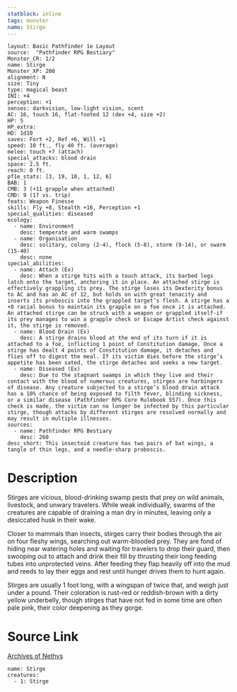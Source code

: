 ```yaml
---
statblock: inline
tags: monster
name: Stirge
---
```

```statblock
layout: Basic Pathfinder 1e Layout
source:  "Pathfinder RPG Bestiary"
Monster_CR: 1/2
name: Stirge
Monster_XP: 200
alignment: N
size: Tiny
type: magical beast
INI: +4
perception: +1
senses: darkvision, low-light vision, scent
AC: 16, touch 16, flat-footed 12 (dex +4, size +2)
HP: 5
HP_extra: 
HD: 1d10
saves: Fort +2, Ref +6, Will +1
speed: 10 ft., fly 40 ft. (average)
melee: touch +7 (attach)
special_attacks: blood drain
space: 2.5 ft.
reach: 0 ft.
pf1e_stats: [3, 19, 10, 1, 12, 6]
BAB: 1
CMB: 3 (+11 grapple when attached)
CMD: 9 (17 vs. trip)
feats: Weapon Finesse
skills: Fly +8, Stealth +16, Perception +1
special_qualities: diseased
ecology:
  - name: Environment
    desc: temperate and warm swamps
  - name: Organisation
    desc: solitary, colony (2-4), flock (5-8), storm (9-14), or swarm (15-40)
    desc: none
special_abilities:
  - name: Attach (Ex)
    desc: When a stirge hits with a touch attack, its barbed legs latch onto the target, anchoring it in place. An attached stirge is effectively grappling its prey. The stirge loses its Dexterity bonus to AC and has an AC of 12, but holds on with great tenacity and inserts its proboscis into the grappled target’s flesh. A stirge has a +8 racial bonus to maintain its grapple on a foe once it is attached. An attached stirge can be struck with a weapon or grappled itself-if its prey manages to win a grapple check or Escape Artist check against it, the stirge is removed.
  - name: Blood Drain (Ex)
    desc: A stirge drains blood at the end of its turn if it is attached to a foe, inflicting 1 point of Constitution damage. Once a stirge has dealt 4 points of Constitution damage, it detaches and flies off to digest the meal. If its victim dies before the stirge’s appetite has been sated, the stirge detaches and seeks a new target.
  - name: Diseased (Ex)
    desc: Due to the stagnant swamps in which they live and their contact with the blood of numerous creatures, stirges are harbingers of disease. Any creature subjected to a stirge’s blood drain attack has a 10% chance of being exposed to filth fever, blinding sickness, or a similar disease (Pathfinder RPG Core Rulebook 557). Once this check is made, the victim can no longer be infected by this particular stirge, though attacks by different stirges are resolved normally and may result in multiple illnesses.
sources:
  - name: Pathfinder RPG Bestiary
    desc: 260
desc_short: This insectoid creature has two pairs of bat wings, a tangle of thin legs, and a needle-sharp proboscis.
```
# Description
Stirges are vicious, blood-drinking swamp pests that prey on wild animals, livestock, and unwary travelers. While weak individually, swarms of the creatures are capable of draining a man dry in minutes, leaving only a desiccated husk in their wake.

Closer to mammals than insects, stirges carry their bodies through the air on four fleshy wings, searching out warm-blooded prey. They are fond of hiding near watering holes and waiting for travelers to drop their guard, then swooping out to attach and drink their fill by thrusting their long feeding tubes into unprotected veins. After feeding they flap heavily off into the mud and reeds to lay their eggs and rest until hunger drives them to hunt again.

Stirges are usually 1 foot long, with a wingspan of twice that, and weigh just under a pound. Their coloration is rust-red or reddish-brown with a dirty yellow underbelly, though stirges that have not fed in some time are often pale pink, their color deepening as they gorge.
# Source Link
[Archives of Nethys](https://aonprd.com/MonsterDisplay.aspx?ItemName=Stirge)
```encounter-table
name: Stirge
creatures:
  - 1: Stirge
```
